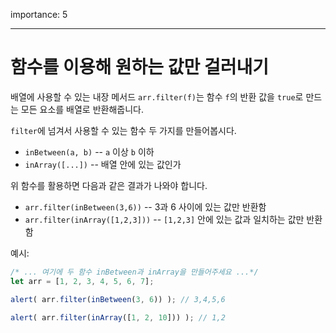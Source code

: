 importance: 5

---

# 함수를 이용해 원하는 값만 걸러내기

배열에 사용할 수 있는 내장 메서드 `arr.filter(f)`는 함수 `f`의 반환 값을 `true`로 만드는 모든 요소를 배열로 반환해줍니다. 

`filter`에 넘겨서 사용할 수 있는 함수 두 가지를 만들어봅시다.

- `inBetween(a, b)` -- `a` 이상 `b` 이하
- `inArray([...])` -- 배열 안에 있는 값인가

위 함수를 활용하면 다음과 같은 결과가 나와야 합니다.

- `arr.filter(inBetween(3,6))` -- 3과 6 사이에 있는 값만 반환함
- `arr.filter(inArray([1,2,3]))` -- `[1,2,3]` 안에 있는 값과 일치하는 값만 반환함

예시:

```js
/* ... 여기에 두 함수 inBetween과 inArray을 만들어주세요 ...*/
let arr = [1, 2, 3, 4, 5, 6, 7];

alert( arr.filter(inBetween(3, 6)) ); // 3,4,5,6

alert( arr.filter(inArray([1, 2, 10])) ); // 1,2
```

